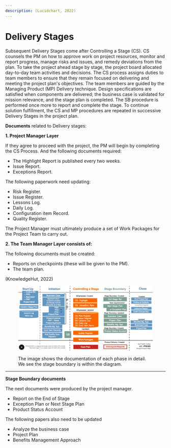 ```yaml
---
description: (Lucidchart, 2022)
---
```


# Delivery Stages

Subsequent Delivery Stages come after Controlling a Stage (CS). CS counsels the PM on how to approve work on project resources, monitor and report progress, manage risks and issues, and remedy deviations from the plan. To take the project ahead stage by stage, the project board allocated day-to-day team activities and decisions. The CS process assigns duties to team members to ensure that they remain focused on delivering and meeting the project plan's objectives. The team members are guided by the Managing Product (MP) Delivery technique. Design specifications are satisfied when components are delivered; the business case is validated for mission relevance, and the stage plan is completed. The SB procedure is performed once more to report and complete the stage. To continue solution fulfillment, the CS and MP procedures are repeated in successive Delivery Stages in the project plan.

&#x20;

**Documents** related to Delivery stages:

&#x20;

**1.    Project Manager Layer**

If they agree to proceed with the project, the PM will begin by completing the CS Process. And the following documents required:

* The Highlight Report is published every two weeks.
* Issue Report.
* Exceptions Report.&#x20;

The following paperwork need updating:

* Risk Register.
* Issue Register.
* Lessons Log.
* Daily Log.
* Configuration item Record.
* Quality Register.

The Project Manager must ultimately produce a set of Work Packages for the Project Team to carry out.

**2.    The Team Manager Layer consists of:**

The following documents must be created:

* Reports on checkpoints (these will be given to the PM).
* The team plan.

(KnowledgeHut, 2022)

<figure><img src=".gitbook/assets/image (1).png" alt=""><figcaption><p>The image shows the documentation of each phase in detail. We see the stage boundary is within the diagram.</p></figcaption></figure>

****

**Stage Boundary documents**

The next documents were produced by the project manager.

* Report on the End of Stage
* Exception Plan or Next Stage Plan
* Product Status Account

The following papers also need to be updated

* Analyze the business case
* Project Plan
* Benefits Management Approach
